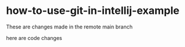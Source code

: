 # how-to-use-git-in-intellij-example
These are changes made in the remote main branch

here are code changes